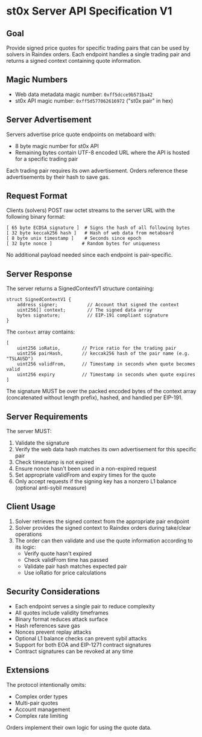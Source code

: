 # st0x Server API Specification V1

## Goal

Provide signed price quotes for specific trading pairs that can be used by solvers in Raindex orders. Each endpoint handles a single trading pair and returns a signed context containing quote information.

## Magic Numbers

- Web data metadata magic number: `0xff5dcce9b571ba42`
- st0x API magic number: `0xff5d577062616972` ("st0x pair" in hex)

## Server Advertisement

Servers advertise price quote endpoints on metaboard with:
- 8 byte magic number for st0x API
- Remaining bytes contain UTF-8 encoded URL where the API is hosted for a specific trading pair

Each trading pair requires its own advertisement. Orders reference these advertisements by their hash to save gas.

## Request Format

Clients (solvers) POST raw octet streams to the server URL with the following binary format:

```
[ 65 byte ECDSA signature ]  # Signs the hash of all following bytes
[ 32 byte keccak256 hash ]   # Hash of web data from metaboard
[ 8 byte unix timestamp ]    # Seconds since epoch
[ 32 byte nonce ]           # Random bytes for uniqueness
```

No additional payload needed since each endpoint is pair-specific.

## Server Response

The server returns a SignedContextV1 structure containing:

```solidity
struct SignedContextV1 {
    address signer;           // Account that signed the context
    uint256[] context;        // The signed data array
    bytes signature;          // EIP-191 compliant signature
}
```

The `context` array contains:
```
[
    uint256 ioRatio,        // Price ratio for the trading pair
    uint256 pairHash,       // keccak256 hash of the pair name (e.g. "TSLAUSD")
    uint256 validFrom,      // Timestamp in seconds when quote becomes valid
    uint256 expiry          // Timestamp in seconds when quote expires
]
```

The signature MUST be over the packed encoded bytes of the context array (concatenated without length prefix), hashed, and handled per EIP-191.

## Server Requirements

The server MUST:
1. Validate the signature
2. Verify the web data hash matches its own advertisement for this specific pair
3. Check timestamp is not expired
4. Ensure nonce hasn't been used in a non-expired request
5. Set appropriate validFrom and expiry times for the quote
6. Only accept requests if the signing key has a nonzero L1 balance (optional anti-sybil measure)

## Client Usage

1. Solver retrieves the signed context from the appropriate pair endpoint
2. Solver provides the signed context to Raindex orders during take/clear operations
3. The order can then validate and use the quote information according to its logic:
   - Verify quote hasn't expired
   - Check validFrom time has passed
   - Validate pair hash matches expected pair
   - Use ioRatio for price calculations

## Security Considerations

- Each endpoint serves a single pair to reduce complexity
- All quotes include validity timeframes
- Binary format reduces attack surface
- Hash references save gas
- Nonces prevent replay attacks
- Optional L1 balance checks can prevent sybil attacks
- Support for both EOA and EIP-1271 contract signatures
- Contract signatures can be revoked at any time

## Extensions

The protocol intentionally omits:
- Complex order types
- Multi-pair quotes
- Account management
- Complex rate limiting

Orders implement their own logic for using the quote data.